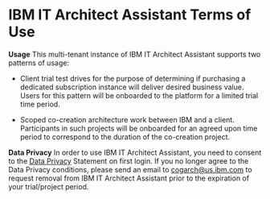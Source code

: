 # IBM IT Architect Assistant Terms of Use



 **Usage**
This multi-tenant instance of IBM IT Architect Assistant supports two patterns of usage:

- Client trial test drives for the purpose of determining if purchasing a dedicated subscription instance will deliver desired business value. Users for this pattern will be onboarded to the platform for a limited trial time period.

- Scoped co-creation architecture work between IBM and a client. Participants in such projects will be onboarded for an agreed upon time period to correspond to the duration of the co-creation project.

  

**Data Privacy** 
 In order to use IBM IT Architect Assistant, you need to consent to the [Data Privacy](https://ibm.github.io/itaa-docs/multi-tenant/itaa-data-privacy) Statement on first login.
 If you no longer agree to the Data Privacy conditions, please send an email to cogarch@us.ibm.com to request removal from IBM IT Architect Assistant prior to the expiration of your trial/project period. 


